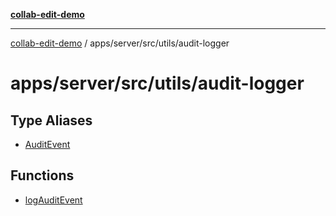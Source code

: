 [**collab-edit-demo**](../../../../../README.md)

***

[collab-edit-demo](../../../../../README.md) / apps/server/src/utils/audit-logger

# apps/server/src/utils/audit-logger

## Type Aliases

- [AuditEvent](type-aliases/AuditEvent.md)

## Functions

- [logAuditEvent](functions/logAuditEvent.md)
